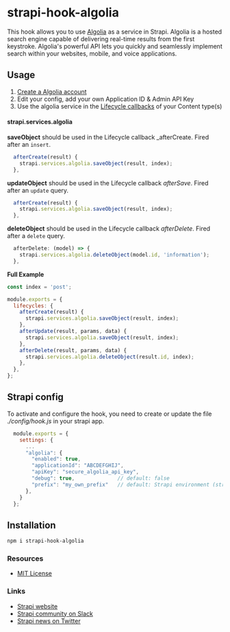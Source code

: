 # strapi-hook-algolia

This hook allows you to use [Algolia](https://algolia.com/) as a service in Strapi. Algolia is a hosted search engine capable of delivering real-time results from the first keystroke. Algolia's powerful API lets you quickly and seamlessly implement search within your websites, mobile, and voice applications.

## Usage

1) [Create a Algolia account](https://www.algolia.com/users/sign_up)
2) Edit your config, add your own Application ID & Admin API Key
3) Use the algolia service in the [Lifecycle callbacks](https://strapi.io/documentation/v3.x/concepts/models.html#lifecycle-hooks) of your Content type(s)

#### strapi.services.algolia

**saveObject** should be used in the Lifecycle callback _afterCreate. Fired after an `insert`.
```js
  afterCreate(result) {
    strapi.services.algolia.saveObject(result, index);
  },
```

**updateObject** should be used in the Lifecycle callback _afterSave_. Fired after an `update` query.

```js
  afterCreate(result) {
    strapi.services.algolia.saveObject(result, index);
  },
```

**deleteObject** should be used in the Lifecycle callback _afterDelete_. Fired after a `delete` query.
```js
  afterDelete: (model) => {
    strapi.services.algolia.deleteObject(model.id, 'information');
  },
```

**Full Example**

```js
const index = 'post';

module.exports = {
  lifecycles: {
    afterCreate(result) {
      strapi.services.algolia.saveObject(result, index);
    },
    afterUpdate(result, params, data) {
      strapi.services.algolia.saveObject(result, index);
    },
    afterDelete(result, params, data) {
      strapi.services.algolia.deleteObject(result.id, index);
    },
  },
};
```

## Strapi config

To activate and configure the hook, you need to create or update the file _./config/hook.js_ in your strapi app.

```js
  module.exports = {
    settings: {
      ...
      "algolia": {
        "enabled": true,
        "applicationId": "ABCDEFGHIJ",
        "apiKey": "secure_algolia_api_key",
        "debug": true,              // default: false
        "prefix": "my_own_prefix"   // default: Strapi environment (strapi.config.environment)
      },
    }
  };
```

## Installation

```bash
npm i strapi-hook-algolia
```

### Resources

- [MIT License](LICENSE.md)

### Links

- [Strapi website](http://strapi.io/)
- [Strapi community on Slack](http://slack.strapi.io)
- [Strapi news on Twitter](https://twitter.com/strapijs)
